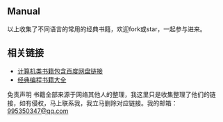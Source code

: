## Manual
以上收集了不同语言的常用的经典书籍，欢迎fork或star，一起参与进来。

## 相关链接
* [计算机类书籍包含百度网盘链接](https://github.com/iamshuaidi/CS-Book)
* [经典编程书籍大全](https://github.com/jobbole/awesome-programming-books)

免责声明
书籍全部来源于网络其他人的整理，我这里只是收集整理了他们的链接，如有侵权，马上联系我，我立马删除对应链接。我的邮箱：995350347@qq.com
